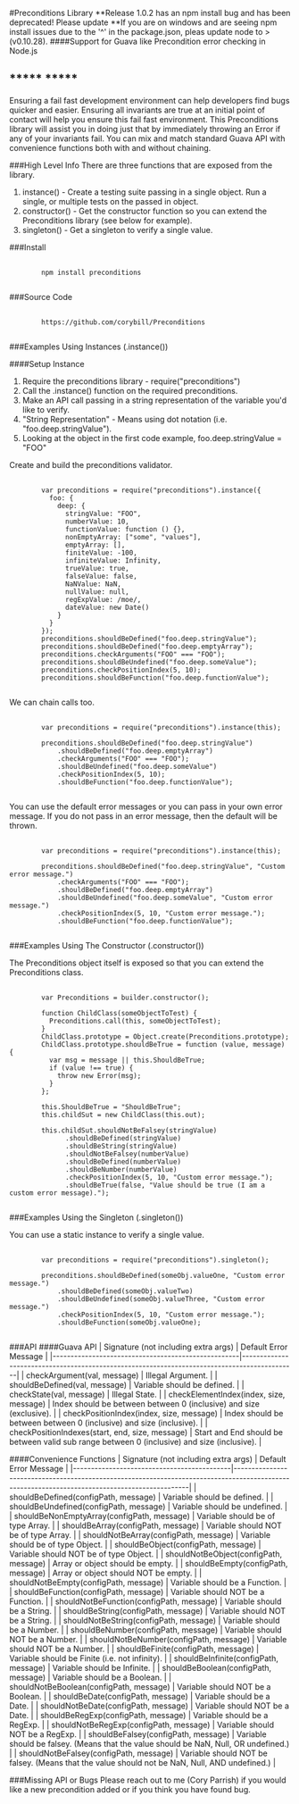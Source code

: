 #Preconditions Library
**Release 1.0.2 has an npm install bug and has been deprecated!  Please update
**If you are on windows and are seeing npm install issues due to the '^' in the package.json, pleas update node to > (v0.10.28).
####Support for Guava like Precondition error checking in Node.js

## *****  *****

<p>Ensuring a fail fast development environment can help developers find bugs quicker and easier.  
Ensuring all invariants are true at an initial point of contact will help you ensure this fail fast environment.  
This Preconditions library will assist you in doing just that by immediately throwing an Error
if any of your invariants fail.  You can mix and match standard Guava API with convenience functions both with
and without chaining.</p>

###High Level Info
There are three functions that are exposed from the library.
1. instance() - Create a testing suite passing in a single object.  Run a single, or multiple tests on the passed in object.
2. constructor() - Get the constructor function so you can extend the Preconditions library (see below for example).
3. singleton() - Get a singleton to verify a single value.

###Install
<pre>
    <code>
        npm install preconditions    
   </code>
</pre>

###Source Code
<pre>
    <code>
        https://github.com/corybill/Preconditions   
   </code>
</pre>

###Examples Using Instances (.instance())

####Setup Instance
1. Require the preconditions library - require("preconditions")
2. Call the .instance() function on the required preconditions.
3. Make an API call passing in a string representation of the variable you'd like to verify.
4. "String Representation" - Means using dot notation (i.e. "foo.deep.stringValue").
5. Looking at the object in the first code example, foo.deep.stringValue = "FOO"

Create and build the preconditions validator.
<pre>
    <code>
        var preconditions = require("preconditions").instance({
          foo: {
            deep: {
              stringValue: "FOO",
              numberValue: 10,
              functionValue: function () {},
              nonEmptyArray: ["some", "values"],
              emptyArray: [],
              finiteValue: -100,
              infiniteValue: Infinity,
              trueValue: true,
              falseValue: false,
              NaNValue: NaN,
              nullValue: null,
              regExpValue: /moe/,
              dateValue: new Date()
            }
          }
        });
        preconditions.shouldBeDefined("foo.deep.stringValue");
        preconditions.shouldBeDefined("foo.deep.emptyArray");
        preconditions.checkArguments("FOO" === "FOO");
        preconditions.shouldBeUndefined("foo.deep.someValue");
        preconditions.checkPositionIndex(5, 10);
        preconditions.shouldBeFunction("foo.deep.functionValue");
   </code>
</pre>
   
We can chain calls too.
<pre>
    <code>
        var preconditions = require("preconditions").instance(this);
        
        preconditions.shouldBeDefined("foo.deep.stringValue")
            .shouldBeDefined("foo.deep.emptyArray")
            .checkArguments("FOO" === "FOO");
            .shouldBeUndefined("foo.deep.someValue")
            .checkPositionIndex(5, 10);
            .shouldBeFunction("foo.deep.functionValue");
   </code>
</pre>

You can use the default error messages or you can pass in your own error message.  If you do not pass in an error message, then the default will be thrown.
<pre>
    <code>
        var preconditions = require("preconditions").instance(this);
                
        preconditions.shouldBeDefined("foo.deep.stringValue", "Custom error message.")
            .checkArguments("FOO" === "FOO");
            .shouldBeDefined("foo.deep.emptyArray")
            .shouldBeUndefined("foo.deep.someValue", "Custom error message.")
            .checkPositionIndex(5, 10, "Custom error message.");
            .shouldBeFunction("foo.deep.functionValue");
   </code>
</pre>

###Examples Using The Constructor (.constructor())

The Preconditions object itself is exposed so that you can extend the Preconditions class.
<pre>
    <code>
        var Preconditions = builder.constructor();
        
        function ChildClass(someObjectToTest) {
          Preconditions.call(this, someObjectToTest);
        }
        ChildClass.prototype = Object.create(Preconditions.prototype);
        ChildClass.prototype.shouldBeTrue = function (value, message) {
          var msg = message || this.ShouldBeTrue;
          if (value !== true) {
            throw new Error(msg);
          }
        };
  
        this.ShouldBeTrue = "ShouldBeTrue";
        this.childSut = new ChildClass(this.out);
        
        this.childSut.shouldNotBeFalsey(stringValue)
              .shouldBeDefined(stringValue)
              .shouldBeString(stringValue)
              .shouldNotBeFalsey(numberValue)
              .shouldBeDefined(numberValue)
              .shouldBeNumber(numberValue)
              .checkPositionIndex(5, 10, "Custom error message.");
              .shouldBeTrue(false, "Value should be true (I am a custom error message).");
   </code>
</pre>

###Examples Using the Singleton (.singleton())

You can use a static instance to verify a single value.
<pre>
    <code>
        var preconditions = require("preconditions").singleton();
                
        preconditions.shouldBeDefined(someObj.valueOne, "Custom error message.")
            .shouldBeDefined(someObj.valueTwo)
            .shouldBeUndefined(someObj.valueThree, "Custom error message.")
            .checkPositionIndex(5, 10, "Custom error message.");
            .shouldBeFunction(someObj.valueOne);
   </code>
</pre>

###API
####Guava API
| Signature (not including extra args)               | Default Error Message                                                                       |
|----------------------------------------------------|---------------------------------------------------------------------------------------------|
| checkArgument(val, message)                        | Illegal Argument.                                                                           |
| shouldBeDefined(val, message)                      | Variable should be defined.                                                                 |
| checkState(val, message)                           | Illegal State.                                                                              |
| checkElementIndex(index, size, message)            | Index should be between between 0 (inclusive) and size (exclusive).                         |
| checkPositionIndex(index, size, message)           | Index should be between between 0 (inclusive) and size (inclusive).                         |
| checkPositionIndexes(start, end, size, message)    | Start and End should be between valid sub range between 0 (inclusive) and size (inclusive). |


####Convenience Functions
| Signature (not including extra args)       | Default Error Message                                                                                                                         |
|--------------------------------------------|-----------------------------------------------------------------------------------------------------------------------------------------------|
| shouldBeDefined(configPath, message)       | Variable should be defined.                                                                                                                   |
| shouldBeUndefined(configPath, message)     | Variable should be undefined.                                                                                                                 |
| shouldBeNonEmptyArray(configPath, message) | Variable should be of type Array.                                                                                                             |
| shouldBeArray(configPath, message)         | Variable should NOT be of type Array.                                                                                                         |
| shouldNotBeArray(configPath, message)      | Variable should be of type Object.                                                                                                            |
| shouldBeObject(configPath, message)        | Variable should NOT be of type Object.                                                                                                        |
| shouldNotBeObject(configPath, message)     | Array or object should be empty.                                                                                                              |
| shouldBeEmpty(configPath, message)         | Array or object should NOT be empty.                                                                                                          |
| shouldNotBeEmpty(configPath, message)      | Variable should be a Function.                                                                                                                |
| shouldBeFunction(configPath, message)      | Variable should NOT be a Function.                                                                                                            |
| shouldNotBeFunction(configPath, message)   | Variable should be a String.                                                                                                                  |
| shouldBeString(configPath, message)        | Variable should NOT be a String.                                                                                                              |
| shouldNotBeString(configPath, message)     | Variable should be a Number.                                                                                                                  |
| shouldBeNumber(configPath, message)        | Variable should NOT be a Number.                                                                                                              |
| shouldNotBeNumber(configPath, message)     | Variable should NOT be a Number.                                                                                                              |
| shouldBeFinite(configPath, message)        | Variable should be Finite (i.e. not infinity).                                                                                                |
| shouldBeInfinite(configPath, message)      | Variable should be Infinite.                                                                                                                  |
| shouldBeBoolean(configPath, message)       | Variable should be a Boolean.                                                                                                                 |
| shouldNotBeBoolean(configPath, message)    | Variable should NOT be a Boolean.                                                                                                             |
| shouldBeDate(configPath, message)          | Variable should be a Date.                                                                                                                    |
| shouldNotBeDate(configPath, message)       | Variable should NOT be a Date.                                                                                                                |
| shouldBeRegExp(configPath, message)        | Variable should be a RegExp.                                                                                                                  |
| shouldNotBeRegExp(configPath, message)     | Variable should NOT be a RegExp.                                                                                                              |
| shouldBeFalsey(configPath, message)        | Variable should be falsey. (Means that the value should be NaN, Null, OR undefined.)                                                         |
| shouldNotBeFalsey(configPath, message)     | Variable should NOT be falsey. (Means that the value should not be NaN, Null, AND undefined.) |

###Missing API or Bugs
Please reach out to me (Cory Parrish) if you would like a new precondition added or if you think you have found bug.